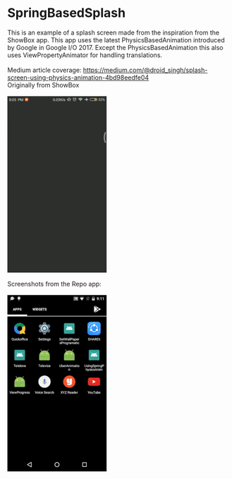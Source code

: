 # SpringBasedSplash
This is an example of a splash screen made from the inspiration from the ShowBox app. This app uses the latest PhysicsBasedAnimation introduced by Google in Google I/O 2017. Except the PhysicsBasedAnimation this also uses ViewPropertyAnimator for handling translations.<br><br> 
Medium article coverage: https://medium.com/@droid_singh/splash-screen-using-physics-animation-4bd98eedfe04 <br> 
Originally from ShowBox<br><br>
<img src="ShowBox Gif.gif"/>

Screenshots from the Repo app:
<br><br>
<img src="Spring Gif.gif"/>


